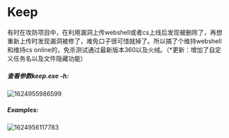 # Keep
有时在攻防项目中，在利用漏洞上传webshell或者cs上线后发现被删除了，再想重新上传时发现漏洞被修了，难免口子很可惜就掉了。所以搞了个维持webshell和维持cs online的，免杀测试通过最新版本360以及火绒。（*更新：增加了自定义任务名以及文件隐藏功能）


##### 查看参数keep.exe -h:
![1624955986599](https://user-images.githubusercontent.com/28769413/123765804-a8c67700-d8f8-11eb-961b-c62ed04fc5ee.jpg)
##### Examples:
![1624956117783](https://user-images.githubusercontent.com/28769413/123767109-d2cc6900-d8f9-11eb-98ec-c8c8560a4fcc.jpg)
